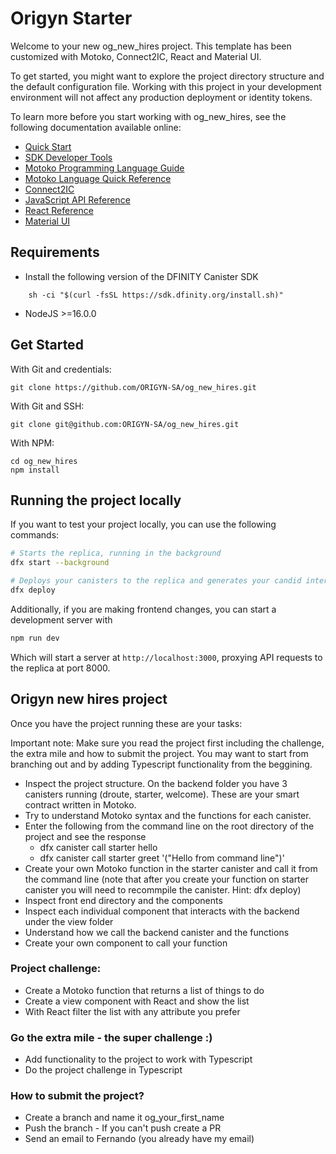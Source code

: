 # Origyn Starter

Welcome to your new og_new_hires project. This template has been customized with Motoko, Connect2IC, React and Material UI.

To get started, you might want to explore the project directory structure and the default configuration file. Working with this project in your development environment will not affect any production deployment or identity tokens.

To learn more before you start working with og_new_hires, see the following documentation available online:

- [Quick Start](https://smartcontracts.org/docs/current/developer-docs/quickstart/hello10mins)
- [SDK Developer Tools](https://sdk.dfinity.org/docs/developers-guide/sdk-guide.html)
- [Motoko Programming Language Guide](https://smartcontracts.org/docs/current/developer-docs/build/languages/motoko/)
- [Motoko Language Quick Reference](https://sdk.dfinity.org/docs/language-guide/language-manual.html)
- [Connect2IC](https://connect2ic.github.io/docs/)
- [JavaScript API Reference](https://erxue-5aaaa-aaaab-qaagq-cai.raw.ic0.app)
- [React Reference](https://reactjs.org)
- [Material UI](https://mui.com/material-ui/getting-started/installation/)

## Requirements

- Install the following version of the DFINITY Canister SDK

```
    sh -ci "$(curl -fsSL https://sdk.dfinity.org/install.sh)"
```

- NodeJS >=16.0.0

## Get Started

With Git and credentials:

```
git clone https://github.com/ORIGYN-SA/og_new_hires.git
```

With Git and SSH:

```
git clone git@github.com:ORIGYN-SA/og_new_hires.git
```

With NPM:

```
cd og_new_hires
npm install
```

## Running the project locally

If you want to test your project locally, you can use the following commands:

```bash
# Starts the replica, running in the background
dfx start --background

# Deploys your canisters to the replica and generates your candid interface
dfx deploy
```

Additionally, if you are making frontend changes, you can start a development server with

```bash
npm run dev
```

Which will start a server at `http://localhost:3000`, proxying API requests to the replica at port 8000.

## Origyn new hires project

Once you have the project running these are your tasks:

Important note: Make sure you read the project first including the challenge, the extra mile and how to submit the project. You may want to start from branching out and by adding Typescript functionality from the beggining.

- Inspect the project structure. On the backend folder you have 3 canisters running (droute, starter, welcome). These are your smart contract written in Motoko.
- Try to understand Motoko syntax and the functions for each canister.
- Enter the following from the command line on the root directory of the project and see the response
  - dfx canister call starter hello
  - dfx canister call starter greet '("Hello from command line")'
- Create your own Motoko function in the starter canister and call it from the command line (note that after you create your function on starter canister you will need to recommpile the canister. Hint: dfx deploy)
- Inspect front end directory and the components
- Inspect each individual component that interacts with the backend under the view folder
- Understand how we call the backend canister and the functions
- Create your own component to call your function

### Project challenge:

- Create a Motoko function that returns a list of things to do
- Create a view component with React and show the list
- With React filter the list with any attribute you prefer

### Go the extra mile - the super challenge :)

- Add functionality to the project to work with Typescript
- Do the project challenge in Typescript

### How to submit the project?

- Create a branch and name it og_your_first_name
- Push the branch - If you can't push create a PR
- Send an email to Fernando (you already have my email)
